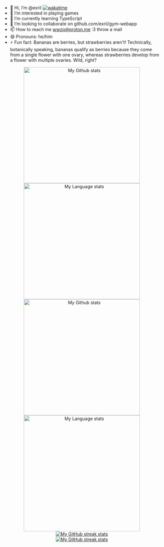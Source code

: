 - 👋 Hi, I’m @exril [![wakatime](https://wakatime.com/badge/user/ca8f42eb-e5be-4b0b-9e0a-fae728357c5d.svg)](https://wakatime.com/@ca8f42eb-e5be-4b0b-9e0a-fae728357c5d)
- 👀 I’m interested in playing games
- 🌱 I’m currently learning TypeScript
- 💞️ I’m looking to collaborate on github.com/exril/gym-webapp
- 📫 How to reach me wwzp@proton.me :3 throw a mail
- 😄 Pronouns: he/him
- ⚡ Fun fact: Bananas are berries, but strawberries aren't! Technically, botanically speaking, bananas qualify as berries because they come from a single flower with one ovary, whereas strawberries develop from a flower with multiple ovaries. Wild, right?

<div align="center"> 
    <a href="https://github.com/exril#gh-light-mode-only">
      <img
        src="https://github-readme-stats-steel-omega.vercel.app/api?username=exril&show_icons=true&include_all_commits=true&hide_border=true&number_format=long&rank_icon=percentile&show=reviews,discussions_started,discussions_answered,prs_merged,prs_merged_percentage#gh-light-mode-only"
        alt="My Github stats"
        height="370"
      />
    </a>
    <a href="https://github.com/exril#gh-light-mode-only">
      <img
        src="https://github-readme-stats-steel-omega.vercel.app/api/top-langs/?username=exril&layout=pie&hide_border=true&langs_count=10#gh-light-mode-only"
        alt="My Language stats"
        height="370"
      />
    </a>
  </div>
  
  <!-- GRS (Dark Mode) -->
  <div align="center"> 
    <a href="https://github.com/exril#gh-dark-mode-only">
      <img
        src="https://github-readme-stats-steel-omega.vercel.app/api?username=exril&show_icons=true&include_all_commits=true&icon_color=2d77dc&title_color=2d77dc&text_color=ffffff&bg_color=0d1117&hide_border=true&number_format=long&rank_icon=percentile&show=reviews,discussions_started,discussions_answered,prs_merged,prs_merged_percentage#gh-dark-mode-only"
        alt="My Github stats"
        height="370"
      />
    </a>
    <a href="https://github.com/exril#gh-dark-mode-only">
      <img
        src="https://github-readme-stats-steel-omega.vercel.app/api/top-langs/?username=exril&layout=pie&icon_color=2d77dc&title_color=2d77dc&text_color=ffffff&bg_color=0d1117&hide_border=true&langs_count=10#gh-dark-mode-only"
        alt="My Language stats"
        height="370"
      />
    </a>
  </div>
  
  <!-- Streal stats (Light mode) -->
  <div align="center">
    <a href="https://github.com/ftpskid#gh-light-mode-only">
      <img
         src="https://github-readme-streak-stats-phi-opal.vercel.app/?user=exril&locale=en&type=svg&hide_border=true&fire=2d77dc&ring=2d77dc&currStreakLabel=000000"
         alt="My GitHub streak stats"
       />
    </a>
  </div>
  
  
  <!-- Streal stats (Dark mode) -->
  <div align="center">
    <a href="https://github.com/exril#gh-dark-mode-only">
      <img
         src="https://github-readme-streak-stats-phi-opal.vercel.app/?user=exril&background=0d1117&currStreakNum=ffffff&sideNums=ffffff&currStreakLabel=ffffff&sideLabels=ffffff&dates=ffffff&fire=2d77dc&ring=2d77dc&locale=en&type=svg&hide_border=true"
         alt="My GitHub streak stats"
       />
    </a>
  </div>
  <br />
  <br />
